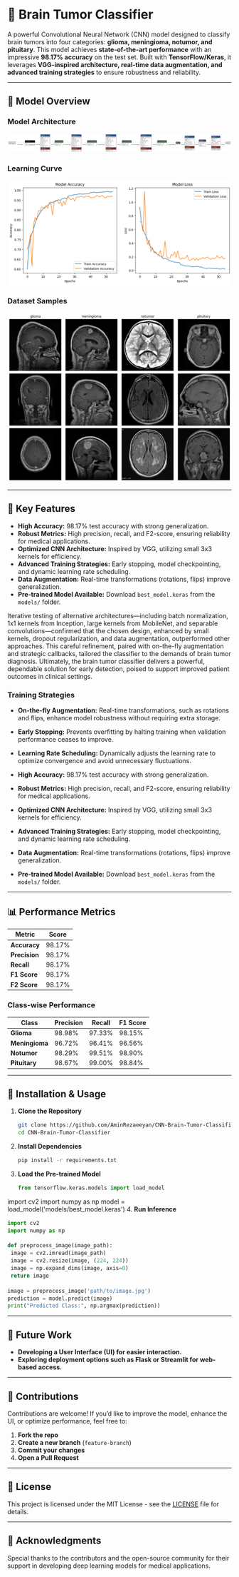 # 🧠 Brain Tumor Classifier

&#x20; &#x20;

A powerful Convolutional Neural Network (CNN) model designed to classify brain tumors into four categories: **glioma, meningioma, notumor, and pituitary**. This model achieves **state-of-the-art performance** with an impressive **98.17% accuracy** on the test set. Built with **TensorFlow/Keras**, it leverages **VGG-inspired architecture, real-time data augmentation, and advanced training strategies** to ensure robustness and reliability.

---

## 📸 Model Overview

### Model Architecture
![Architecture of model](https://github.com/AminRezaeeyan/CNN-Brain-Tumor-Classifier/blob/main/images/architecture1.svg)
### Learning Curve
![Learning Curve](https://github.com/AminRezaeeyan/CNN-Brain-Tumor-Classifier/blob/main/images/learning_curve.png)
### Dataset Samples
![Dataset Samples](https://github.com/AminRezaeeyan/CNN-Brain-Tumor-Classifier/blob/main/images/samples.png)

---

## 🚀 Key Features

- **High Accuracy:** 98.17% test accuracy with strong generalization.
- **Robust Metrics:** High precision, recall, and F2-score, ensuring reliability for medical applications.
- **Optimized CNN Architecture:** Inspired by VGG, utilizing small 3x3 kernels for efficiency.
- **Advanced Training Strategies:** Early stopping, model checkpointing, and dynamic learning rate scheduling.
- **Data Augmentation:** Real-time transformations (rotations, flips) improve generalization.
- **Pre-trained Model Available:** Download `best_model.keras` from the `models/` folder.

Iterative testing of alternative architectures—including batch normalization, 1x1 kernels from Inception, large kernels from MobileNet, and separable convolutions—confirmed that the chosen design, enhanced by small kernels, dropout regularization, and data augmentation, outperformed other approaches. This careful refinement, paired with on-the-fly augmentation and strategic callbacks, tailored the classifier to the demands of brain tumor diagnosis. Ultimately, the brain tumor classifier delivers a powerful, dependable solution for early detection, poised to support improved patient outcomes in clinical settings.

### Training Strategies

- **On-the-fly Augmentation:** Real-time transformations, such as rotations and flips, enhance model robustness without requiring extra storage.

- **Early Stopping:** Prevents overfitting by halting training when validation performance ceases to improve.

- **Learning Rate Scheduling:** Dynamically adjusts the learning rate to optimize convergence and avoid unnecessary fluctuations.

- **High Accuracy:** 98.17% test accuracy with strong generalization.

- **Robust Metrics:** High precision, recall, and F2-score, ensuring reliability for medical applications.

- **Optimized CNN Architecture:** Inspired by VGG, utilizing small 3x3 kernels for efficiency.

- **Advanced Training Strategies:** Early stopping, model checkpointing, and dynamic learning rate scheduling.

- **Data Augmentation:** Real-time transformations (rotations, flips) improve generalization.

- **Pre-trained Model Available:** Download `best_model.keras` from the `models/` folder.

---

## 📊 Performance Metrics

| Metric        | Score  |
| ------------- | ------ |
| **Accuracy**  | 98.17% |
| **Precision** | 98.17% |
| **Recall**    | 98.17% |
| **F1 Score**  | 98.17% |
| **F2 Score**  | 98.17% |

### Class-wise Performance

| Class          | Precision | Recall | F1 Score |
| -------------- | --------- | ------ | -------- |
| **Glioma**     | 98.98%    | 97.33% | 98.15%   |
| **Meningioma** | 96.72%    | 96.41% | 96.56%   |
| **Notumor**    | 98.29%    | 99.51% | 98.90%   |
| **Pituitary**  | 98.67%    | 99.00% | 98.84%   |

---

## 📂 Installation & Usage

1. **Clone the Repository**
   ```bash
   git clone https://github.com/AminRezaeeyan/CNN-Brain-Tumor-Classifier.git
   cd CNN-Brain-Tumor-Classifier
   ```
2. **Install Dependencies**
   ```bash
   pip install -r requirements.txt
   ```
3. **Load the Pre-trained Model**
   ```python
   from tensorflow.keras.models import load_model
   ```

import cv2 import numpy as np model = load_model('models/best_model.keras')
4. **Run Inference**
```python
import cv2
import numpy as np

def preprocess_image(image_path):
 image = cv2.imread(image_path)
 image = cv2.resize(image, (224, 224))
 image = np.expand_dims(image, axis=0)
 return image

image = preprocess_image('path/to/image.jpg')
prediction = model.predict(image)
print("Predicted Class:", np.argmax(prediction))
````

---

## 🔮 Future Work

- **Developing a User Interface (UI) for easier interaction.**
- **Exploring deployment options such as Flask or Streamlit for web-based access.**

---

## 🤝 Contributions

Contributions are welcome! If you’d like to improve the model, enhance the UI, or optimize performance, feel free to:

1. **Fork the repo**
2. **Create a new branch** (`feature-branch`)
3. **Commit your changes**
4. **Open a Pull Request**

---

## 📜 License

This project is licensed under the MIT License - see the [LICENSE](LICENSE) file for details.

---

## 🌟 Acknowledgments

Special thanks to the contributors and the open-source community for their support in developing deep learning models for medical applications.
